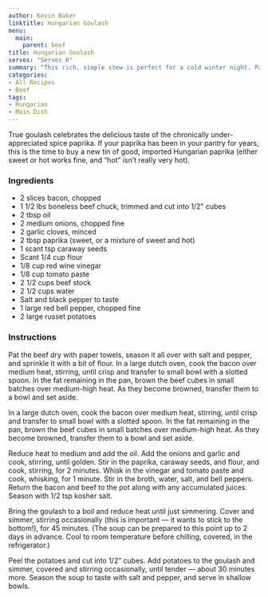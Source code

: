 ```yaml
---
author: Kevin Baker
linktitle: Hungarian Goulash
menu:
  main:
    parent: beef
title: Hungarian Goulash
serves: "Serves 6"
summary: "This rich, simple stew is perfect for a cold winter night. Pair it with something fresh-tasting, such as Viennese Cucumber Salad, and some good bread for mopping up the delicious broth."
categories:
- All Recipes
- Beef
tags:
- Hungarian
- Main Dish
---
```

True goulash celebrates the delicious taste of the chronically under-appreciated spice paprika. If your paprika has been in your pantry for years, this is the time to buy a new tin of good, imported Hungarian paprika (either sweet or hot works fine, and “hot” isn’t really very hot).

### Ingredients

<div class="ingredient-list">

* 2 slices bacon, chopped  
* 1 1/2 lbs boneless beef chuck, trimmed and cut into 1/2” cubes  
* 2 tbsp oil  
* 2 medium onions, chopped fine  
* 2 garlic cloves, minced  
* 2 tbsp paprika (sweet, or a mixture of sweet and hot)  
* 1 scant tsp caraway seeds  
* Scant 1/4 cup flour   
* 1/8 cup red wine vinegar  
* 1/8 cup tomato paste  
* 2 1/2 cups beef stock  
* 2 1/2 cups water  
* Salt and black pepper to taste  
* 1 large red bell pepper, chopped fine  
* 2 large russet potatoes  

</div>

### Instructions
Pat the beef dry with paper towels, season it all over with salt and pepper, and sprinkle it with a bit of flour.
In a large dutch oven, cook the bacon over medium heat, stirring, until crisp and transfer to small bowl with a slotted spoon. In the fat remaining in the pan, brown the beef cubes in small batches over medium-high heat. As they become browned, transfer them to a bowl and set aside.

In a large dutch oven, cook the bacon over medium heat, stirring, until crisp and transfer to small bowl with a slotted spoon. In the fat remaining in the pan, brown the beef cubes in small batches over medium-high heat. As they become browned, transfer them to a bowl and set aside.

Reduce heat to medium and add the oil.  Add the onions and garlic and cook, stirring, until golden. Stir in the paprika, caraway seeds, and flour, and cook, stirring, for 2 minutes. Whisk in the vinegar and tomato paste and cook, whisking, for 1 minute. Stir in the broth, water, salt, and bell peppers. Return the bacon and beef to the pot along with any accumulated juices. Season with 1/2 tsp kosher salt.

Bring the goulash to a boil and reduce heat until just simmering. Cover and simmer, stirring occasionally (this is important — it wants to stick to the bottom!), for 45 minutes.  (The soup can be prepared to this point up to 2 days in advance. Cool to room temperature before chilling, covered, in the refrigerator.)

Peel the potatoes and cut into 1/2” cubes. Add potatoes to the goulash and simmer, covered and stirring occasionally, until tender — about 30 minutes more. Season the soup to taste with salt and pepper, and serve in shallow bowls. 